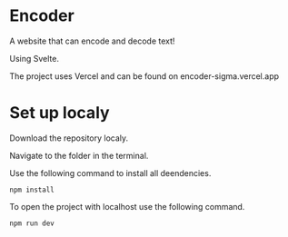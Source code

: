 # Encoder
A website that can encode and decode text!

Using Svelte.


The project uses <a herf="https://vercel.com/">Vercel</a> and can be found on <a herf="https://encoder-sigma.vercel.app/">encoder-sigma.vercel.app</a>

# Set up localy
Download the repository localy.

Navigate to the folder in the terminal.

Use the following command to install all deendencies.
```console
npm install
```

To open the project with localhost use the following command.
```console
npm run dev
```